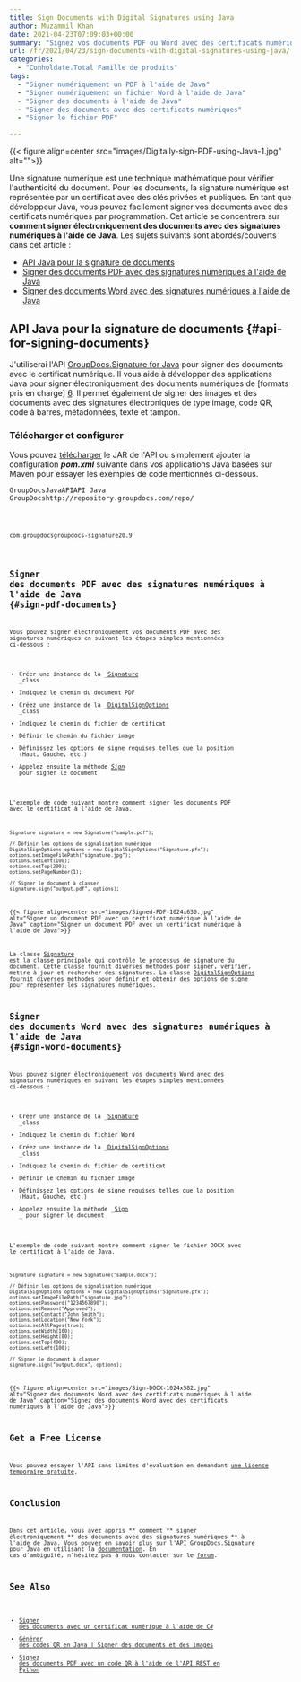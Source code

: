 ```yaml
---
title: Sign Documents with Digital Signatures using Java
author: Muzammil Khan
date: 2021-04-23T07:09:03+00:00
summary: "Signez vos documents PDF ou Word avec des certificats numériques par programmation dans votre application Java. Cet article se concentrera sur la <strong>manière de signer électroniquement des documents avec des signatures numériques à l'aide de Java</strong> ."
url: /fr/2021/04/23/sign-documents-with-digital-signatures-using-java/
categories:
  - "Conholdate.Total Famille de produits"
tags:
  - "Signer numériquement un PDF à l'aide de Java"
  - "Signer numériquement un fichier Word à l'aide de Java"
  - "Signer des documents à l'aide de Java"
  - "Signer des documents avec des certificats numériques"
  - "Signer le fichier PDF"

---
```



{{< figure align=center src="images/Digitally-sign-PDF-using-Java-1.jpg" alt="">}}
 

Une signature numérique est une technique mathématique pour vérifier l'authenticité du document. Pour les documents, la signature numérique est représentée par un certificat avec des clés privées et publiques. En tant que développeur Java, vous pouvez facilement signer vos documents avec des certificats numériques par programmation. Cet article se concentrera sur **comment signer électroniquement des documents avec des signatures numériques à l'aide de Java**.
Les sujets suivants sont abordés/couverts dans cet article :
  * [API Java pour la signature de documents][2]
  * [Signer des documents PDF avec des signatures numériques à l'aide de Java][3]
  * [Signer des documents Word avec des signatures numériques à l'aide de Java][4]

## API Java pour la signature de documents {#api-for-signing-documents}

J'utiliserai l'API [GroupDocs.Signature for Java][5] pour signer des documents avec le certificat numérique. Il vous aide à développer des applications Java pour signer électroniquement des documents numériques de [formats pris en charge] [6]. Il permet également de signer des images et des documents avec des signatures électroniques de type image, code QR, code à barres, métadonnées, texte et tampon.
### Télécharger et configurer
Vous pouvez [télécharger][7] le JAR de l'API ou simplement ajouter la configuration **_pom.xml_** suivante dans vos applications Java basées sur Maven pour essayer les exemples de code mentionnés ci-dessous.
<pre class="wp-block-code"><code><repository><id>GroupDocsJavaAPI</id><name>API Java GroupDocs</name><url>http://repository.groupdocs.com/repo/</url></repository></pre>
<pre class="wp-block-code"><code><dependency><groupId>com.groupdocs</groupId><artifactId>groupdocs-signature</artifactId><version>20.9</version></dépendance></pre>
## Signer des documents PDF avec des signatures numériques à l'aide de Java {#sign-pdf-documents}

Vous pouvez signer électroniquement vos documents PDF avec des signatures numériques en suivant les étapes simples mentionnées ci-dessous :
  * Créer une instance de la _[Signature][8] _class
  * Indiquez le chemin du document PDF
  * Créez une instance de la _[DigitalSignOptions][9] _class
  * Indiquez le chemin du fichier de certificat
  * Définir le chemin du fichier image
  * Définissez les options de signe requises telles que la position (Haut, Gauche, etc.)
  * Appelez ensuite la méthode [_Sign_][10] pour signer le document

L'exemple de code suivant montre comment signer les documents PDF avec le certificat à l'aide de Java.
```
Signature signature = new Signature("sample.pdf");

// Définir les options de signalisation numérique  
DigitalSignOptions options = new DigitalSignOptions("Signature.pfx");
options.setImageFilePath("signature.jpg");
options.setLeft(100);
options.setTop(200);
options.setPageNumber(1);

// Signer le document à classer
signature.sign("output.pdf", options);
```

{{< figure align=center src="images/Signed-PDF-1024x630.jpg" alt="Signer un document PDF avec un certificat numérique à l'aide de Java" caption="Signer un document PDF avec un certificat numérique à l'aide de Java">}}
 

La classe [Signature][12] est la classe principale qui contrôle le processus de signature du document. Cette classe fournit diverses méthodes pour signer, vérifier, mettre à jour et rechercher des signatures.
La classe [DigitalSignOptions][13] fournit diverses méthodes pour définir et obtenir des options de signe pour représenter les signatures numériques.
## Signer des documents Word avec des signatures numériques à l'aide de Java {#sign-word-documents}

Vous pouvez signer électroniquement vos documents Word avec des signatures numériques en suivant les étapes simples mentionnées ci-dessous :
  * Créer une instance de la _[Signature][8] _class
  * Indiquez le chemin du fichier Word
  * Créez une instance de la _[DigitalSignOptions][9] _class
  * Indiquez le chemin du fichier de certificat
  * Définir le chemin du fichier image
  * Définissez les options de signe requises telles que la position (Haut, Gauche, etc.)
  * Appelez ensuite la méthode _[Sign][10] _ pour signer le document

L'exemple de code suivant montre comment signer le fichier DOCX avec le certificat à l'aide de Java.
```
Signature signature = new Signature("sample.docx");

// Définir les options de signalisation numérique  
DigitalSignOptions options = new DigitalSignOptions("Signature.pfx");
options.setImageFilePath("signature.jpg");
options.setPassword("1234567890");
options.setReason("Approved");
options.setContact("John Smith");
options.setLocation("New York");
options.setAllPages(true);
options.setWidth(160);
options.setHeight(80);
options.setTop(400);
options.setLeft(100);

// Signer le document à classer
signature.sign("output.docx", options);
```

{{< figure align=center src="images/Sign-DOCX-1024x582.jpg" alt="Signez des documents Word avec des certificats numériques à l'aide de Java" caption="Signez des documents Word avec des certificats numériques à l'aide de Java">}}
 

## Get a Free License

Vous pouvez essayer l'API sans limites d'évaluation en demandant [une licence temporaire gratuite][15].
## Conclusion

Dans cet article, vous avez appris ** comment ** signer électroniquement ** des documents avec des signatures numériques ** à l'aide de Java. Vous pouvez en savoir plus sur l'API GroupDocs.Signature pour Java en utilisant la [documentation][16]. En cas d'ambiguïté, n'hésitez pas à nous contacter sur le [forum][17].
## See Also

  * [Signer des documents avec un certificat numérique à l'aide de C#][18]
  * [Générer des codes QR en Java | Signer des documents et des images][19]
  * [Signez des documents PDF avec un code QR à l'aide de l'API REST en Python][20]

 [1]: https://blog.conholdate.com/wp-content/uploads/sites/27/2021/04/Digitally-sign-PDF-using-Java-1.jpg
 [2]: #api-for-signing-documents
 [3]: #sign-pdf-documents
 [4]: #sign-word-documents
 [5]: https://products.groupdocs.com/signature/java
 [6]: https://docs.groupdocs.com/signature/java/supported-document-formats/
 [7]: https://downloads.groupdocs.com/signature/java
 [8]: https://apireference.groupdocs.com/signature/java/com.groupdocs.signature/Signature#Signature(java.lang.String)
 [9]: https://apireference.groupdocs.com/signature/java/com.groupdocs.signature.options.sign/DigitalSignOptions#DigitalSignOptions(java.lang.String)
 [10]: https://apireference.groupdocs.com/signature/java/com.groupdocs.signature/Signature#sign(java.lang.String,%20com.groupdocs.signature.options.sign.SignOptions)
 [11]: https://blog.conholdate.com/wp-content/uploads/sites/27/2021/04/Signed-PDF.jpg
 [12]: https://apireference.groupdocs.com/signature/java/com.groupdocs.signature/Signature
 [13]: https://apireference.groupdocs.com/signature/java/com.groupdocs.signature.options.sign/DigitalSignOptions
 [14]: https://blog.conholdate.com/wp-content/uploads/sites/27/2021/04/Sign-DOCX.jpg
 [15]: https://purchase.groupdocs.com/temporary-license
 [16]: https://docs.groupdocs.com/signature/java/
 [17]: https://forum.groupdocs.com/c/signature/
 [18]: https://blog.groupdocs.com/2021/03/11/sign-documents-with-digital-certificate-using-csharp/
 [19]: https://blog.groupdocs.com/2021/02/19/generate-qr-codes-in-java-to-sign-documents-and-images/
 [20]: https://blog.groupdocs.cloud/2021/03/06/sign-pdf-documents-with-qr-code-using-python/






